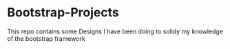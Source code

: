 # Bootstrap-Projects

This repo contains some Designs I have been doing to solidy my knowledge of the bootstrap framework
